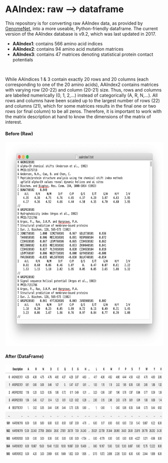 # AAIndex: raw --> dataframe

This repository is for converting raw AAIndex data, as provided by [GenomeNet](genome.jp/aaindex/), into a more useable, Python-friendly dataframe.
The current version of the AAIndex database is v9.2, which was last updated in 2017. 
<br>

- <b>AAIndex1</b>: contains 566 amino acid indices
- <b>AAIndex2</b>: contains 94 amino acid mutation matrices
- <b>AAIndex3</b>: contains 47 matrices denoting statistical protein contact potentials
<br>

While AAIndices 1 & 3 contain exactly 20 rows and 20 columns (each corresponding to one of the 20 amino acids), AAIndex2 contains matrices with varying row (20-22) and column (20-21) size. Thus, rows and columns are labelled numerically (0, 1, 2,...) instead of categorically (A, R, N,...). All rows and columns have been scaled up to the largest number of rows (22) and columns (21), which for some matrices results in the final one or two rows (or final column) to be all zeros. Therefore, it is important to work with the matrix description at hand to know the dimensions of the matrix of interest.

#### Before (Raw)

<p align="center">
  <img src="/imgs/before.png" height="650" width="650">
</p>

#### After (DataFrame)

<p align="center">
  <img src="/imgs/after.png" height="300" width="650">
</p>